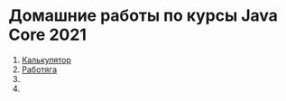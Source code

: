 # Домашние работы по курсы Java Core 2021

1. [Калькулятор](https://github.com/dilav1941/HomeWork_JavaCore/tree/master/Calculator/src/com/company)
2. [Работяга](https://github.com/dilav1941/HomeWork_JavaCore/tree/master/Worker/src/com/company)
3.
4.

